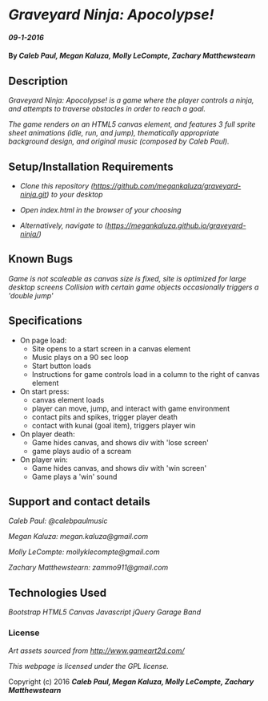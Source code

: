 
# _Graveyard Ninja: Apocolypse!_

#### _09-1-2016_

#### By _**Caleb Paul, Megan Kaluza, Molly LeCompte, Zachary Matthewstearn**_

## Description

_Graveyard Ninja: Apocolypse! is a game where the player controls a ninja, and attempts to traverse obstacles in order to reach a goal._

_The game renders on an HTML5 canvas element, and features 3 full sprite sheet animations (idle, run, and jump), thematically appropriate background design, and original music (composed by Caleb Paul)._

## Setup/Installation Requirements

* _Clone this repository (https://github.com/megankaluza/graveyard-ninja.git) to your desktop_
* _Open index.html in the browser of your choosing_

* _Alternatively, navigate to (https://megankaluza.github.io/graveyard-ninja/)_

## Known Bugs

_Game is not scaleable as canvas size is fixed, site is optimized for large desktop screens_
_Collision with certain game objects occasionally triggers a 'double jump'_

## Specifications
* On page load:
    - Site opens to a start screen in a canvas element
    - Music plays on a 90 sec loop
    - Start button loads
    - Instructions for game controls load in a column to the right of canvas element
* On start press:
    - canvas element loads
    - player can move, jump, and interact with game environment
    - contact pits and spikes, trigger player death
    - contact with kunai (goal item), triggers player win
* On player death:
    - Game hides canvas, and shows div with 'lose screen'
    - game plays audio of a scream
* On player win:
  - Game hides canvas, and shows div with 'win screen'
  - Game plays a 'win' sound

## Support and contact details

_Caleb Paul: @calebpaulmusic_

_Megan Kaluza: megan.kaluza@gmail.com_

_Molly LeCompte: mollyklecompte@gmail.com_

_Zachary Matthewstearn: zammo911@gmail.com_



## Technologies Used

_Bootstrap_
_HTML5 Canvas_
_Javascript_
_jQuery_
_Garage Band_

### License
*Art assets sourced from http://www.gameart2d.com/*

*This webpage is licensed under the GPL license.*

Copyright (c) 2016 **_Caleb Paul, Megan Kaluza, Molly LeCompte, Zachary Matthewstearn_**
